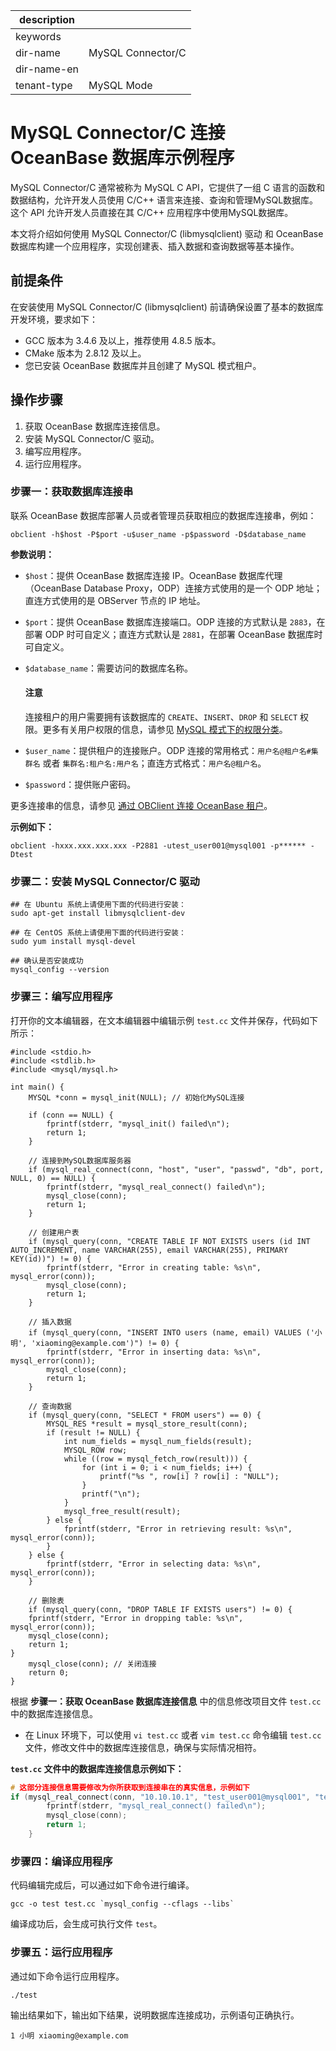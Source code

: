 |description||
|---|---|
|keywords||
|dir-name|MySQL Connector/C|
|dir-name-en||
|tenant-type|MySQL Mode|

# MySQL Connector/C 连接 OceanBase 数据库示例程序

MySQL Connector/C 通常被称为 MySQL C API，它提供了一组 C 语言的函数和数据结构，允许开发人员使用 C/C++ 语言来连接、查询和管理MySQL数据库。这个 API 允许开发人员直接在其 C/C++ 应用程序中使用MySQL数据库。

本文将介绍如何使用 MySQL Connector/C (libmysqlclient) 驱动 和 OceanBase 数据库构建一个应用程序，实现创建表、插入数据和查询数据等基本操作。

## 前提条件

在安装使用 MySQL Connector/C (libmysqlclient) 前请确保设置了基本的数据库开发环境，要求如下：

* GCC 版本为 3.4.6 及以上，推荐使用 4.8.5 版本。
* CMake 版本为 2.8.12 及以上。
* 您已安装 OceanBase 数据库并且创建了 MySQL 模式租户。

## 操作步骤

1. 获取 OceanBase 数据库连接信息。
2. 安装 MySQL Connector/C 驱动。
3. 编写应用程序。
4. 运行应用程序。

### 步骤一：获取数据库连接串

联系 OceanBase 数据库部署人员或者管理员获取相应的数据库连接串，例如：

```
obclient -h$host -P$port -u$user_name -p$password -D$database_name
```

**参数说明：**

* `$host`：提供 OceanBase 数据库连接 IP。OceanBase 数据库代理（OceanBase Database Proxy，ODP）连接方式使用的是一个 ODP 地址；直连方式使用的是 OBServer 节点的 IP 地址。
* `$port`：提供 OceanBase 数据库连接端口。ODP 连接的方式默认是 `2883`，在部署 ODP 时可自定义；直连方式默认是 `2881`，在部署 OceanBase 数据库时可自定义。
* `$database_name`：需要访问的数据库名称。

    <main id="notice" type='notice'>
        <h4>注意</h4>
        <p>连接租户的用户需要拥有该数据库的 <code>CREATE</code>、<code>INSERT</code>、<code>DROP</code> 和 <code>SELECT</code> 权限。更多有关用户权限的信息，请参见 <a href="../../../../600.manage/500.security-and-permissions/300.access-control/200.user-and-permission/200.permission-of-mysql-mode/100.permission-classification-of-mysql.md">MySQL 模式下的权限分类</a>。</p>
    </main>

* `$user_name`：提供租户的连接账户。ODP 连接的常用格式：`用户名@租户名#集群名` 或者 `集群名:租户名:用户名`；直连方式格式：`用户名@租户名`。
* `$password`：提供账户密码。

更多连接串的信息，请参见 [通过 OBClient 连接 OceanBase 租户](../../100.connect-to-oceanbase-database-of-mysql-mode/300.connect-to-an-oceanbase-tenant-by-using-obclient-of-mysql-mode.md)。

**示例如下：**

```shell
obclient -hxxx.xxx.xxx.xxx -P2881 -utest_user001@mysql001 -p****** -Dtest
```

### 步骤二：安装 MySQL Connector/C 驱动

```shell
## 在 Ubuntu 系统上请使用下面的代码进行安装：
sudo apt-get install libmysqlclient-dev

## 在 CentOS 系统上请使用下面的代码进行安装：
sudo yum install mysql-devel

## 确认是否安装成功
mysql_config --version
```

### 步骤三：编写应用程序

打开你的文本编辑器，在文本编辑器中编辑示例 `test.cc` 文件并保存，代码如下所示：

```
#include <stdio.h>
#include <stdlib.h>
#include <mysql/mysql.h>

int main() {
    MYSQL *conn = mysql_init(NULL); // 初始化MySQL连接

    if (conn == NULL) {
        fprintf(stderr, "mysql_init() failed\n");
        return 1;
    }

    // 连接到MySQL数据库服务器
    if (mysql_real_connect(conn, "host", "user", "passwd", "db", port, NULL, 0) == NULL) {
        fprintf(stderr, "mysql_real_connect() failed\n");
        mysql_close(conn);
        return 1;
    }

    // 创建用户表
    if (mysql_query(conn, "CREATE TABLE IF NOT EXISTS users (id INT AUTO_INCREMENT, name VARCHAR(255), email VARCHAR(255), PRIMARY KEY(id))") != 0) {
        fprintf(stderr, "Error in creating table: %s\n", mysql_error(conn));
        mysql_close(conn);
        return 1;
    }

    // 插入数据
    if (mysql_query(conn, "INSERT INTO users (name, email) VALUES ('小明', 'xiaoming@example.com')") != 0) {
        fprintf(stderr, "Error in inserting data: %s\n", mysql_error(conn));
        mysql_close(conn);
        return 1;
    }

    // 查询数据
    if (mysql_query(conn, "SELECT * FROM users") == 0) {
        MYSQL_RES *result = mysql_store_result(conn);
        if (result != NULL) {
            int num_fields = mysql_num_fields(result);
            MYSQL_ROW row;
            while ((row = mysql_fetch_row(result))) {
                for (int i = 0; i < num_fields; i++) {
                    printf("%s ", row[i] ? row[i] : "NULL");
                }
                printf("\n");
            }
            mysql_free_result(result);
        } else {
            fprintf(stderr, "Error in retrieving result: %s\n", mysql_error(conn));
        }
    } else {
        fprintf(stderr, "Error in selecting data: %s\n", mysql_error(conn));
    }

    // 删除表
    if (mysql_query(conn, "DROP TABLE IF EXISTS users") != 0) {
    fprintf(stderr, "Error in dropping table: %s\n", mysql_error(conn));
    mysql_close(conn);
    return 1;
}
    mysql_close(conn); // 关闭连接
    return 0;
}
```

根据 **步骤一：获取 OceanBase 数据库连接信息** 中的信息修改项目文件 `test.cc` 中的数据库连接信息。

* 在 Linux 环境下，可以使用 `vi test.cc` 或者 `vim test.cc` 命令编辑 `test.cc` 文件，修改文件中的数据库连接信息，确保与实际情况相符。

**`test.cc` 文件中的数据库连接信息示例如下：**

```c
# 这部分连接信息需要修改为你所获取到连接串在的真实信息，示例如下
if (mysql_real_connect(conn, "10.10.10.1", "test_user001@mysql001", "test", "db", 2881, NULL, 0) == NULL) {
        fprintf(stderr, "mysql_real_connect() failed\n");
        mysql_close(conn);
        return 1;
    }
```

### 步骤四：编译应用程序

代码编辑完成后，可以通过如下命令进行编译。

```shell
gcc -o test test.cc `mysql_config --cflags --libs`
```

编译成功后，会生成可执行文件 `test`。

### 步骤五：运行应用程序

通过如下命令运行应用程序。

```shell
./test
```

输出结果如下，输出如下结果，说明数据库连接成功，示例语句正确执行。

```shell
1 小明 xiaoming@example.com
```
